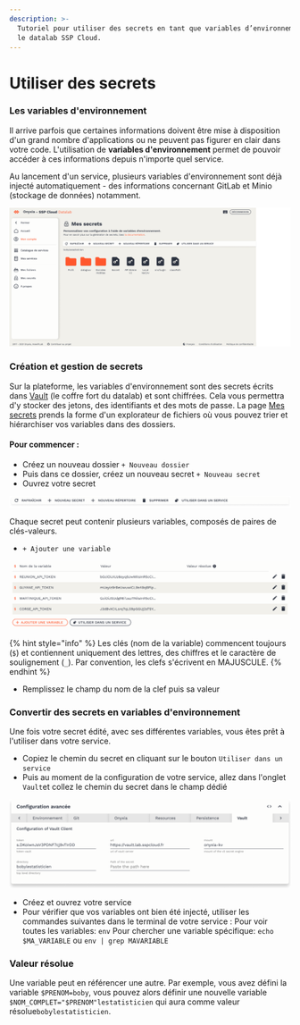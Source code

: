 ```yaml
---
description: >-
  Tutoriel pour utiliser des secrets en tant que variables d’environnement avec
  le datalab SSP Cloud.
---
```


# Utiliser des secrets

### Les variables d'environnement 

Il arrive parfois que certaines informations doivent être mise à disposition d'un grand nombre d'applications ou ne peuvent pas figurer en clair dans votre code. L'utilisation de **variables d'environnement** permet de pouvoir accéder à ces informations depuis n'importe quel service.

Au lancement d'un service, plusieurs variables d'environnement sont déjà injecté automatiquement - des informations concernant GitLab et Minio \(stockage de données\) notamment. 

![](../.gitbook/assets/secret.png)

### Création et gestion de secrets

Sur la plateforme, les variables d'environnement sont des secrets écrits dans [Vault](https://www.vaultproject.io) \(le coffre fort du datalab\) et sont chiffrées. Cela vous permettra d'y stocker des jetons, des identifiants et des mots de passe. La page [Mes secrets](https://datalab.sspcloud.fr/my-secrets/) prends la forme d'un explorateur de fichiers où vous pouvez trier et hiérarchiser vos variables dans des dossiers.

#### Pour commencer :

* Créez un nouveau dossier `+ Nouveau dossier`
* Puis dans ce dossier, créez un nouveau secret `+ Nouveau secret`
* Ouvrez votre secret 

![](../.gitbook/assets/toolbarsecret.png)

Chaque secret peut contenir plusieurs variables, composés de paires de clés-valeurs.

*  `+ Ajouter une variable`

![](../.gitbook/assets/secrettable.png)

{% hint style="info" %}
Les clés \(nom de la variable\) commencent toujours \(`$`\) et contiennent uniquement des lettres, des chiffres et le caractère de soulignement \(`_`\). Par convention, les clefs s'écrivent en MAJUSCULE.
{% endhint %}

*  Remplissez le champ du nom de la clef puis sa valeur

### Convertir des secrets en variables d'environnement

Une fois votre secret édité, avec ses différentes variables, vous êtes prêt à l'utiliser dans votre service. 

* Copiez le chemin du secret en cliquant sur le bouton `Utiliser dans un service`
* Puis au moment de la configuration de votre service, allez dans l'onglet `Vault`et collez le chemin du secret dans le champ dédié

![](../.gitbook/assets/servicesconfig.png)

* Créez et ouvrez votre service
* Pour vérifier que vos variables ont bien été injecté, utiliser les commandes suivantes dans le terminal de votre service : Pour voir toutes les variables: `env` Pour chercher une variable spécifique: `echo $MA_VARIABLE` ou `env | grep MAVARIABLE`

### Valeur résolue

Une variable peut en référencer une autre. Par exemple, vous avez défini la variable `$PRENOM=boby`, vous pouvez alors définir une nouvelle variable `$NOM_COMPLET="$PRENOM"lestatisticien` qui aura comme valeur résolue`bobylestatisticien`.

